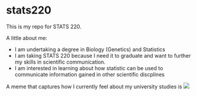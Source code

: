 # stats220
This is my repo for STATS 220. 

A little about me:

- I am undertaking a degree in Biology (Genetics) and Statistics 
- I am taking STATS 220 because I need it to graduate and want to further my skills in scientific communication.
- I am interested in learning about how statistic can be used to communicate information gained in other scientific discplines 

A meme that captures how I currently feel about my university studies is ![](https://c.tenor.com/8druEACXtX8AAAAd/tenor.gif)
